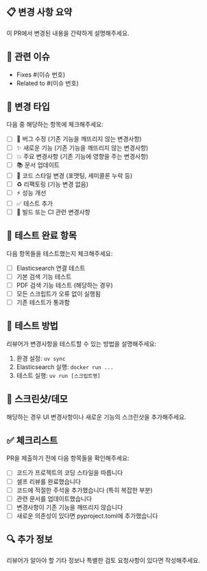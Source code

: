## 📋 변경 사항 요약
이 PR에서 변경된 내용을 간략하게 설명해주세요.

## 🔗 관련 이슈
- Fixes #(이슈 번호)
- Related to #(이슈 번호)

## 🎯 변경 타입
다음 중 해당하는 항목에 체크해주세요:
- [ ] 🐛 버그 수정 (기존 기능을 깨뜨리지 않는 변경사항)
- [ ] ✨ 새로운 기능 (기존 기능을 깨뜨리지 않는 변경사항)
- [ ] 💥 주요 변경사항 (기존 기능에 영향을 주는 변경사항)
- [ ] 📚 문서 업데이트
- [ ] 🎨 코드 스타일 변경 (포맷팅, 세미콜론 누락 등)
- [ ] ♻️ 리팩토링 (기능 변경 없음)
- [ ] ⚡ 성능 개선
- [ ] ✅ 테스트 추가
- [ ] 🔧 빌드 또는 CI 관련 변경사항

## 🧪 테스트 완료 항목
다음 항목들을 테스트했는지 체크해주세요:
- [ ] Elasticsearch 연결 테스트
- [ ] 기본 검색 기능 테스트
- [ ] PDF 검색 기능 테스트 (해당하는 경우)
- [ ] 모든 스크립트가 오류 없이 실행됨
- [ ] 기존 테스트가 통과함

## 📝 테스트 방법
리뷰어가 변경사항을 테스트할 수 있는 방법을 설명해주세요:
1. 환경 설정: `uv sync`
2. Elasticsearch 실행: `docker run ...`
3. 테스트 실행: `uv run [스크립트명]`

## 📸 스크린샷/데모
해당하는 경우 UI 변경사항이나 새로운 기능의 스크린샷을 추가해주세요.

## ✅ 체크리스트
PR을 제출하기 전에 다음 항목들을 확인해주세요:
- [ ] 코드가 프로젝트의 코딩 스타일을 따릅니다
- [ ] 셀프 리뷰를 완료했습니다
- [ ] 코드에 적절한 주석을 추가했습니다 (특히 복잡한 부분)
- [ ] 관련 문서를 업데이트했습니다
- [ ] 변경사항이 기존 기능을 깨뜨리지 않습니다
- [ ] 새로운 의존성이 있다면 pyproject.toml에 추가했습니다

## 🔍 추가 정보
리뷰어가 알아야 할 기타 정보나 특별한 검토 요청사항이 있다면 작성해주세요. 